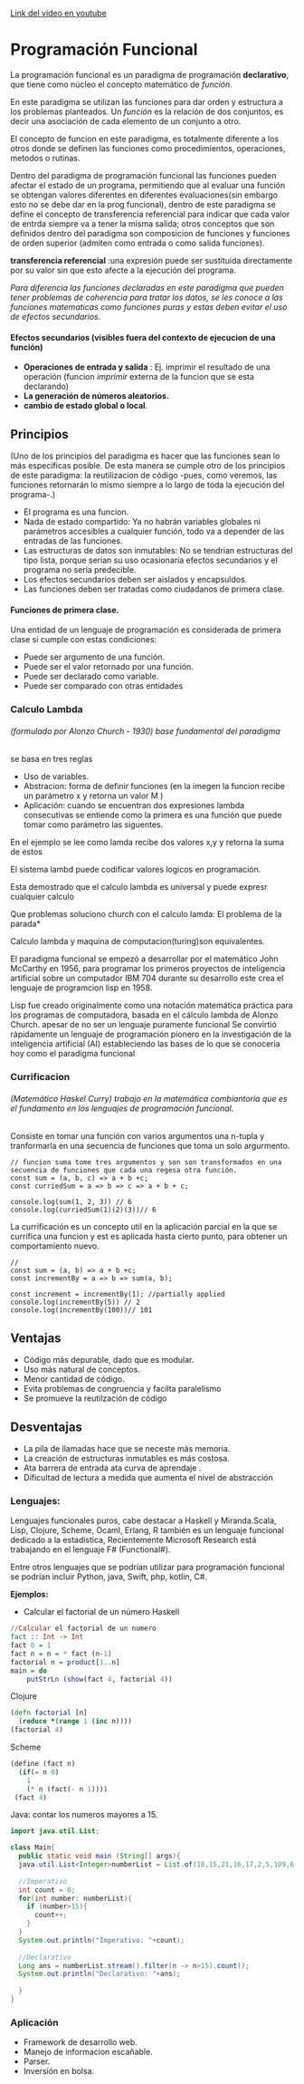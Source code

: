 [Link del video en youtube](https://www.youtube.com/watch?v=_axwVUoq1Yg)

# Programación Funcional

La programación funcional es un paradigma de programación **declarativo**, que tiene como núcleo el concepto matemático de *función*. 

En este paradigma se utilizan las funciones para dar orden y estructura a los problemas planteados. Un *función* es la relación de dos conjuntos, es decir una asociación de cada elemento de un conjunto a otro.

[](./images/image1.png)

El concepto de funcion en este paradigma, es totalmente diferente a los otros donde se definen las funciones como procedimientos, operaciones, metodos o rutinas. 

[](./images/image1.png)

Dentro del paradigma de programación funcional  las funciones pueden afectar el estado de un programa, permitiendo que al evaluar una función se obtengan valores diferentes en diferentes evaluaciones(sin embargo esto no se debe dar en la prog funcional), dentro de este paradigma se define el concepto de transferencia referencial para indicar que cada valor de entrda siempre va a tener la misma salida; otros conceptos que son definidos dentro del paradigma son composicion de funciones y funciones de orden superior (admiten como entrada o como salida funciones).

**transferencia referencial** :una expresión puede ser sustituida directamente por su valor sin que esto afecte a la ejecución del programa.

*Para diferencia las funciones declaradas en este paradigma que pueden tener problemas de coherencia para tratar los datos, se les conoce a las funciones matematicas como funciones puras y estas deben evitar el uso de efectos secundarios*.

#### Efectos secundarios (visibles fuera del contexto de ejecucion de una función)
* **Operaciones de entrada y salida** : Ej. imprimir el resultado de una operación (funcion *imprimir* externa de la funcion que se esta declarando)
* **La generación de números aleatorios.**
* **cambio de estado global o local**.

## Principios 
(Uno de los principios del paradigma es hacer que las funciones sean lo más específicas posible. De esta manera se cumple otro de los principios de este paradigma: la reutilizacion de código -pues, como veremos, las funciones retornarán lo mismo siempre a lo largo de toda la ejecución del programa-.)

* El programa es una funcion.
* Nada de estado compartido: Ya no habrán variables globales ni parámetros accesibles a cualquier función, todo va a depender de las entradas de las funciones.
* Las estructuras de datos son inmutables: No se tendrian estructuras del tipo lista, porque serian su uso ocasionaria efectos secundarios y el programa no seria predecible.
* Los efectos secundarios deben ser aislados y encapsuldos.
* Las funciones deben ser tratadas como ciudadanos de primera clase.

#### Funciones de primera clase.

Una entidad de un lenguaje de programación es considerada de primera clase si cumple con estas condiciones:
* Puede ser argumento de una función.
* Puede ser el valor retornado por una función.
* Puede ser declarado como variable.
* Puede ser comparado con otras entidades		
    
### Calculo Lambda 
###### (formulado por Alonzo Church - 1930) *base fundamental del paradigma*

[](./images/image3.png)

se basa en tres reglas
* Uso de variables.
* Abstracion: forma de definir funciones (en la imegen la funcion recibe un parámetro x  y retorna un valor M )
* Aplicación:  cuando se encuentran dos expresiones lambda consecutivas se entiende como la primera es una función que puede tomar como parámetro las siguentes.

En el ejemplo se lee como lamda recibe dos valores x,y  y retorna la suma de estos 

El sistema lambd puede codificar valores logicos en programación.

Esta demostrado que el calculo lambda es universal y puede expresr cualquier calculo 

Que problemas soluciono church con el calculo lamda: El problema de la parada*
	
Calculo lambda y maquina de computacion(turing)son equivalentes.

El paradigma funcional se empezó a desarrollar por el matemático John McCarthy en 1956, para programar los primeros proyectos de inteligencia artificial sobre un computador IBM 704 durante su desarrollo este crea el lenguaje de programcion lisp en 1958.

Lisp fue creado originalmente como una notación matemática práctica para los programas de computadora, basada en el cálculo lambda de Alonzo Church. apesar de no ser un lenguaje puramente funcional Se convirtió rápidamente un lenguaje de programación pionero en la investigación de la inteligencia artificial (AI) estableciendo las bases de lo que se conoceria hoy como el paradigma funcional

### Currificacion
###### (Matemático Haskel Curry) trabajo en la matemática combiantoria  que es el fundamento en los lenguajes de programación funcional.

Consiste en tomar una función con varios argumentos una n-tupla y tranformarla en una secuencia de funciones que toma un solo argurmento.


``` [language]
// funcion suma tome tres argumentos y son son transformados en una secuencia de funciones que cada una regesa otra función.
const sum = (a, b, c) => a + b +c;
const curriedSum = a => b => c => a + b + c;

console.log(sum(1, 2, 3)) // 6
console.log(curriedSum(1)(2)(3))// 6
```
La currificación es un concepto util en la aplicación parcial en la que se currifica una funcion y est es aplicada hasta cierto punto, para obtener un comportamiento nuevo.
``` [language]
//
const sum = (a, b) => a + b +c;
const incrementBy = a => b => sum(a, b);

const increment = incrementBy(1); //partially applied
console.log(incrementBy(5)) // 2
console.log(incrementBy(100))// 101
```

## Ventajas 
* Código más depurable, dado que es modular.
* Uso más natural de conceptos.
* Menor cantidad de código.
* Evita problemas de congruencia y facilta paralelismo 
* Se promueve la reutilzación de código 

## Desventajas 
* La pila de llamadas hace que se neceste más memoria.
* La creación de estructuras inmutables es más costosa.
* Ata barrera de entrada ata curva de aprendaje .
* Dificultad de lectura a medida que aumenta el nivel de abstracción

### Lenguajes:

Lenguajes funcionales puros, cabe destacar a Haskell y Miranda.Scala, Lisp, Clojure, Scheme, Ocaml, Erlang, R también es un lenguaje funcional dedicado a la estadística, Recientemente Microsoft Research está trabajando en el lenguaje F# (Functional#).

Entre otros lenguajes que se podrían utilizar para programación funcional se podrían incluir Python, java, Swift, php, kotlin, C#.

**Ejemplos:**
* Calcular el factorial de un número 
Haskell
``` Haskell
//Calcular el factorial de un numero 
fact :: Int -> Int
fact 0 = 1
fact n = n = * fact (n-1)
factorial n = product[1..n]
main = do 
    putStrLn (show(fact 4, factorial 4))
```
Clojure
``` Clojure
(defn factorial [n]
  (reduce *(range 1 (inc n))))
(factorial 4)
```
Scheme
``` Scheme
(define (fact n)
  (if(= n 0)
    1
    (* n (fact(- n 1))))
 (fact 4)
```

Java: contar los numeros mayores a 15.

``` Java
import java.util.List;

class Main{
  public static void main (String[] args){
  java.util.List<Integer>numberList = List.of(18,15,21,16,17,2,5,109,6,3,75,16);
  
  //Imperativo
  int count = 0;
  for(int number: numberList){
    if (number>15){
      count++;
    }
  }
  System.out.println("Imperativo: "+count);
  
  //Declarativo
  Long ans = numberList.stream().filter(n -> n>15).count();
  System.out.println("Declarativo: "+ans);
  
  }
}
```

### Aplicación

* Framework de desarrollo web.
* Manejo de informacion escañable.
* Parser.
* Inversión en bolsa.


